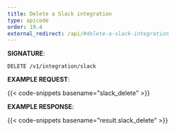 ```yaml
---
title: Delete a Slack integration
type: apicode
order: 19.4
external_redirect: /api/#delete-a-slack-integration
---
```



**SIGNATURE**:

`DELETE /v1/integration/slack`


**EXAMPLE REQUEST**:


{{< code-snippets basename="slack_delete" >}}


**EXAMPLE RESPONSE**:


{{< code-snippets basename="result.slack_delete" >}}
